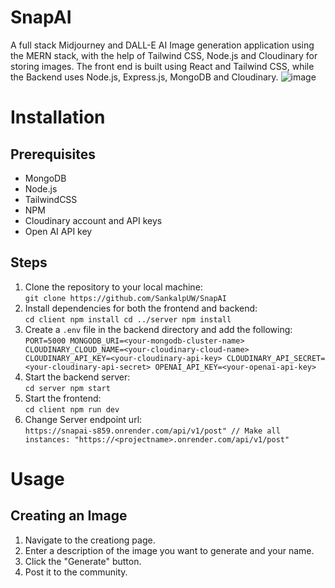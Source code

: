 # SnapAI
A full stack Midjourney and DALL-E AI Image generation application using the MERN stack, with the help of Tailwind CSS, Node.js and Cloudinary for storing images.
The front end is built using React and Tailwind CSS, while the Backend uses Node.js, Express.js, MongoDB and Cloudinary.
![image](https://github.com/SankalpUW/SnapAI/assets/113000067/95e64fe1-bb70-4c99-afd4-4a80ca1b9ed4)

# Installation

## Prerequisites
* MongoDB
* Node.js
* TailwindCSS
* NPM
* Cloudinary account and API keys
* Open AI API key

## Steps
  1. Clone the repository to your local machine:   
    `git clone https://github.com/SankalpUW/SnapAI`
  2. Install dependencies for both the frontend and backend:  
    `cd client
    npm install
    cd ../server
    npm install `
  3. Create a `.env` file in the backend directory and add the following:  
    `PORT=5000
    MONGODB_URI=<your-mongodb-cluster-name>
    CLOUDINARY_CLOUD_NAME=<your-cloudinary-cloud-name>
    CLOUDINARY_API_KEY=<your-cloudinary-api-key>
    CLOUDINARY_API_SECRET=<your-cloudinary-api-secret>
    OPENAI_API_KEY=<your-openai-api-key>`
  4. Start the backend server:  
    `cd server
     npm start`
  5. Start the frontend:  
    `cd client
    npm run dev`
  6. Change Server endpoint url:  
    `https://snapai-s859.onrender.com/api/v1/post" // Make all instances: "https://<projectname>.onrender.com/api/v1/post"`
# Usage
## Creating an Image
1. Navigate to the creationg page.
2. Enter a description of the image you want to generate and your name.
3. Click the "Generate" button.
4. Post it to the community.
